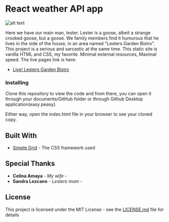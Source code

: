# React weather API app

![alt text](./images/lester-read.jpg) 

Here we have our main man, lester. Lester is a goose, albeit a strange crooked goose, but a goose. We family members find it humurous that he lives in the side of the house, in an area named "Lesters Garden Bistro". This project is a serious and sarcastic at the same time. This static site is vanilla HTML and CSS, my favorite. Minimal external resources, Maximal speed. The live pages link is here:
* [Live! Lesters Garden Bistro](https://stephenamaya.github.io/lesters-garden-bistro/)


### Installing

Clone this repository to view the code and from there, you can open it through your documents/GitHub folder or through Github Desktop application(easy peasy).

Either way, open the index.html file in your browser to see your cloned copy.

## Built With

* [Simple Grid](https://simplegrid.io/) - The CSS framework used


## Special Thanks

* **Celina Amaya** - *My wife* - 
* **Sandra Lezcano** - *Lesters mom* - 

## License

This project is licensed under the MIT License - see the [LICENSE.md](LICENSE.md) file for details
